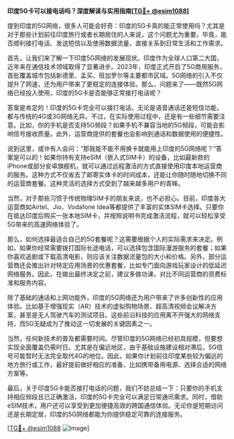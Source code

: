 **印度5G卡可以接电话吗？深度解读与实用指南[[TG💪+ @esim1088](https://t.me/s/esim1088)]**

提到印度的5G网络，很多人可能会好奇：印度的5G卡真的能正常使用吗？尤其是对于那些计划前往印度旅行或者长期居住的人来说，这个问题尤为重要。毕竟，能否顺利接打电话、发送短信以及使用数据流量，直接关系到日常生活和工作需求。

首先，让我们来了解一下印度5G网络的发展现状。印度作为全球人口第二大国，近年来在通信技术领域取得了显著进步。2023年，印度正式开启了5G商用服务，首批覆盖城市包括新德里、孟买、班加罗尔等主要都市区域。5G网络的引入不仅提升了网速，还为用户带来了更稳定的连接体验。那么，问题来了——既然5G网络已经投入使用，印度的5G卡是否能够正常接打电话呢？

答案是肯定的！印度的5G卡完全可以接打电话。无论是语音通话还是短信功能，都与传统的4G或3G网络无异。不过，在实际使用过程中，还是有一些细节需要注意。比如，你的手机是否支持5G频段？如果手机不兼容当地的5G频段，可能会影响信号接收质量。此外，运营商提供的套餐也会影响到通话和数据使用的便捷性。

说到这里，或许有人会问：“那我能不能不用换卡就能用上印度的5G网络呢？”答案是可以的！如果你持有支持eSIM（嵌入式SIM卡）的设备，比如最新款的iPhone或部分安卓旗舰机，就可以通过远程激活的方式直接使用印度本地运营商的服务。这种方式不仅省去了邮寄实体卡的时间成本，还能让你随时随地切换不同的运营商套餐。这种灵活的选择方式受到了越来越多用户的青睐。

当然，对于那些习惯于传统物理SIM卡的朋友来说，也不必担心。目前，印度各大运营商如Airtel、Jio、Vodafone Idea等都提供了丰富的实体SIM卡选择。只要你在抵达印度后购买一张本地SIM卡，并按照说明书完成激活流程，就可以轻松享受5G带来的高速网络体验了。

那么，如何选择最适合自己的5G套餐呢？这需要根据个人的实际需求来决定。例如，如果你经常需要拨打国际长途电话，可以选择包含国际漫游服务的套餐；如果你喜欢追剧或下载高清电影，则应该关注数据流量包的大小和价格。另外，部分运营商还会推出针对特定应用场景的优惠套餐，比如专门面向游戏玩家设计的低延迟网络服务。因此，在做出最终决定之前，建议多做功课，对比不同运营商的资费标准和服务内容。

除了基础的通话和上网功能外，印度的5G网络还为用户带来了许多创新性的应用体验。比如基于增强现实（AR）技术的虚拟购物场景、超高清视频会议解决方案，甚至是无人驾驶汽车的测试项目。这些前沿科技的应用离不开强大的网络支持，而5G无疑成为了推动这一切发展的关键因素之一。

当然，任何新技术的普及都需要时间。尽管印度的5G网络已经初具规模，但要想实现全面覆盖仍需时日。尤其是在偏远地区，由于基础设施建设相对滞后，5G信号可能暂时无法完全取代4G的地位。因此，如果你计划前往印度某些较为偏远的地方旅行或工作，最好提前做好相应的准备，比如携带备用电源、选择合适的网络方案等。

最后，关于印度5G卡能否接打电话的问题，我们不妨总结一下：只要你的手机支持相应频段且已正确激活，印度的5G卡完全可以满足日常通讯需求。同时，借助eSIM技术，用户还可以享受到更加便捷高效的跨国通信体验。无论你是短期访问还是长期定居，印度的5G网络都能为你提供稳定可靠的连接服务。

[[TG💪+ @esim1088](https://t.me/s/esim1088) ![Image](https://i.postimg.cc/4NQfJmqS/Snipaste-2025-05-13-00-14-12.png)]